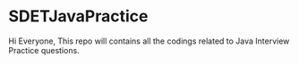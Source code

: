 # SDETJavaPractice
Hi Everyone, This repo will contains all the codings related to Java Interview Practice questions.
